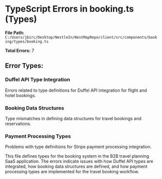 # TypeScript Errors in booking.ts (Types)

**File Path:** `C:/Users/jbirc/Desktop/NestleIn/NestMapRepo/client/src/components/booking/types/booking.ts`

**Total Errors:** 7

## Error Types:

### Duffel API Type Integration
Errors related to type definitions for Duffel API integration for flight and hotel bookings.

### Booking Data Structures
Type mismatches in defining data structures for travel bookings and reservations.

### Payment Processing Types
Problems with type definitions for Stripe payment processing integration.

This file defines types for the booking system in the B2B travel planning SaaS application. The errors indicate issues with how Duffel API types are integrated, how booking data structures are defined, and how payment processing types are implemented for the travel booking workflow.
